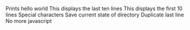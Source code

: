Prints hello world
This displays the last ten lines
This displays the first 10 lines 
Special characters
Save current state of directory
Duplicate last line
No more javascript
